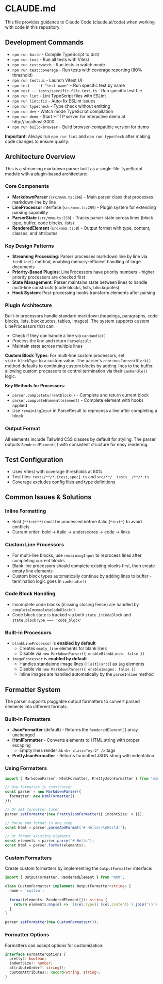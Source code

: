 # CLAUDE.md

This file provides guidance to Claude Code (claude.ai/code) when working with code in this repository.

## Development Commands

- `npm run build` - Compile TypeScript to dist/
- `npm run test` - Run all tests with Vitest
- `npm run test:watch` - Run tests in watch mode
- `npm run test:coverage` - Run tests with coverage reporting (80% threshold)
- `npm run test:ui` - Launch Vitest UI
- `npm test -- -t "test name"` - Run specific test by name
- `npm test -- tests/specific-file.test.ts` - Run specific test file
- `npm run lint` - Lint TypeScript files with ESLint
- `npm run lint:fix` - Auto-fix ESLint issues
- `npm run typecheck` - Type check without emitting
- `npm run dev` - Watch mode TypeScript compilation
- `npm run demo` - Start HTTP server for interactive demo at http://localhost:3000
- `npm run build-browser` - Build browser-compatible version for demo

**Important**: Always run `npm run lint` and `npm run typecheck` after making code changes to ensure quality.

## Architecture Overview

This is a streaming markdown parser built as a single-file TypeScript module with a plugin-based architecture:

### Core Components

- **MarkdownParser** (`src/mmm.ts:266`) - Main parser class that processes markdown line by line
- **LineProcessor** interface (`src/mmm.ts:259`) - Plugin system for extending parsing capability
- **ParserState** (`src/mmm.ts:238`) - Tracks parser state across lines (block type, buffer, code blocks, lists)
- **RenderedElement** (`src/mmm.ts:8`) - Output format with type, content, classes, and attributes

### Key Design Patterns

- **Streaming Processing**: Parser processes markdown line by line via `feedLine()` method, enabling memory-efficient handling of large documents
- **Priority-Based Plugins**: LineProcessors have priority numbers - higher priority processors are checked first
- **State Management**: Parser maintains state between lines to handle multi-line constructs (code blocks, lists, blockquotes)
- **Hook System**: Post-processing hooks transform elements after parsing

### Plugin Architecture

Built-in processors handle standard markdown (headings, paragraphs, code blocks, lists, blockquotes, tables, images). The system supports custom LineProcessors that can:
- Check if they can handle a line via `canHandle()`
- Process the line and return `ParseResult`
- Maintain state across multiple lines

**Custom Block Types**: For multi-line custom processors, set `state.blockType` to a custom value. The parser's `continueCurrentBlock()` method defaults to continuing custom blocks by adding lines to the buffer, allowing custom processors to control termination via their `canHandle()` logic.

**Key Methods for Processors**:
- `parser.completeCurrentBlock()` - Complete and return current block
- `parser.completeElement(element)` - Complete element with hooks applied
- Use `remainingInput` in ParseResult to reprocess a line after completing a block

### Output Format

All elements include Tailwind CSS classes by default for styling. The parser outputs `RenderedElement[]` with consistent structure for easy rendering.

## Test Configuration

- Uses Vitest with coverage thresholds at 80%
- Test files: `tests/**/*.{test,spec}.ts` and `src/**/__tests__/**/*.ts`
- Coverage excludes config files and type definitions

## Common Issues & Solutions

### Inline Formatting
- Bold (`**text**`) must be processed before italic (`*text*`) to avoid conflicts
- Current order: bold → italic → underscores → code → links

### Custom Line Processors
- For multi-line blocks, use `remainingInput` to reprocess lines after completing current blocks
- Blank line processors should complete existing blocks first, then create empty line elements
- Custom block types automatically continue by adding lines to buffer - termination logic goes in `canHandle()`

### Code Block Handling
- Incomplete code blocks (missing closing fence) are handled by `completeIncompleteCodeBlock()`
- Code block state is tracked via both `state.inCodeBlock` and `state.blockType === 'code_block'`

### Built-in Processors
- `blankLineProcessor` is **enabled by default**
  - Creates `empty_line` elements for blank lines
  - Disable via `new MarkdownParser({ enableBlankLines: false })`
- `imageProcessor` is **enabled by default**
  - Handles standalone image lines (`![alt](src)`) as `img` elements
  - Disable via `new MarkdownParser({ enableImages: false })`
  - Inline images are handled automatically by the `parseInline` method

## Formatter System

The parser supports pluggable output formatters to convert parsed elements into different formats.

### Built-in Formatters

- **JsonFormatter** (default) - Returns the `RenderedElement[]` array unchanged
- **HtmlFormatter** - Converts elements to HTML string with proper escaping
  - Empty lines render as `<br class="my-2" />` tags
- **PrettyJsonFormatter** - Returns formatted JSON string with indentation

### Using Formatters

```typescript
import { MarkdownParser, HtmlFormatter, PrettyJsonFormatter } from 'mmm';

// Use formatter in constructor
const parser = new MarkdownParser({
  formatter: new HtmlFormatter()
});

// Or set formatter later
parser.setFormatter(new PrettyJsonFormatter({ indentSize: 4 }));

// Parse and format in one step
const html = parser.parseAndFormat('# Hello\n\nWorld!');

// Or format existing elements
const elements = parser.parse('# Hello');
const html = parser.format(elements);
```

### Custom Formatters

Create custom formatters by implementing the `OutputFormatter` interface:

```typescript
import { OutputFormatter, RenderedElement } from 'mmm';

class CustomFormatter implements OutputFormatter<string> {
  name = 'custom';
  
  format(elements: RenderedElement[]): string {
    return elements.map(el => `[${el.type}] ${el.content}`).join('\n');
  }
}

parser.setFormatter(new CustomFormatter());
```

### Formatter Options

Formatters can accept options for customization:

```typescript
interface FormatterOptions {
  pretty?: boolean;
  indentSize?: number;
  attributeOrder?: string[];
  customAttributes?: Record<string, string>;
}
```